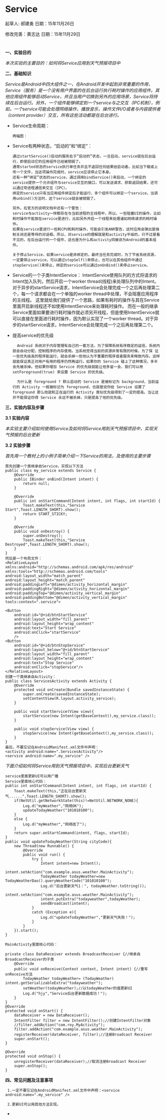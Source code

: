 # Service

起草人: 郝建勇   日期：15年11月26日

修改完善：黄志达   日期：15年11月29日

# 

**一、实验目的**

*本次实验的主要目的：如何将Service应用到天气预报项目中*

**二、基础知识**

*Service是Android中四大组件之一，在Android开发中起到非常重要的作用，Service（服务）是一个没有用户界面的在后台运行执行耗时操作的应用组件。其他应用组件能够启动Service，并且当用户切换到另外的应用场景，Service将持续在后台运行。另外，一个组件能够绑定到一个service与之交互（IPC机制），例如，一个service可能会处理网络操作，播放音乐，操作文件I/O或者与内容提供者（content provider）交互，所有这些活动都是在后台进行。*
   
   
* Service生命周期：

      两幅图：   
* Service有两种状态，“启动的”和“绑定”：

      通过startService()启动的服务处于“启动的”状态，一旦启动，service就在后台运行，即使启动它的应用组件已经被销毁了。
      通常started状态的service执行单任务并且不返回任何结果给启动者。比如当下载或上传一个文件，当这项操作完成时，service应该停止它本身。
      还有一种“绑定”状态的service，通过调用bindService()来启动，一个绑定的service提供一个允许组件与service交互的接口，可以发送请求、获取返回结果，还可以通过夸进程通信来交互（IPC）。
      绑定的service只有当应用组件绑定后才能运行，多个组件可以绑定一个service，当调用unbind()方法时，这个service就会被销毁了。
      
      另外，在官方的说明文档中还有一个警告：
      service与activity一样都存在与当前进程的主线程中，所以，一些阻塞UI的操作，比如耗时操作不能放在service里进行，比如另外开启一个线程来处理诸如网络请求的耗时操作。
      如果在service里进行一些耗CPU和耗时操作，可能会引发ANR警告，这时应用会弹出是强制关闭还是等待的对话框。所以，对service的理解就是和activity平级的，只不过是看不见的，在后台运行的一个组件，这也是为什么和activity同被说为Android的基本组件。
      
      关于停止Service，如果service是非绑定的，最终当任务完成时，为了节省系统资源，一定要停止service，可以通过stopSelf()来停止，也可以在其他组件中通过stopService()来停止，绑定的service可以通过onUnBind()来停止service。

* Service的一个子类IntentService：
      IntentService使用队列的方式将请求的Intent加入队列，然后开启一个worker thread(线程)来处理队列中的Intent。
      对于异步的startService请求，IntentService会处理完成一个之后再处理第二个，每一个请求都会在一个单独的worker thread中处理，不会阻塞应用程序的主线程。
      这里就给我们提供了一个思路，如果有耗时的操作与其在Service里面开启新线程还不如使用IntentService来处理耗时操作。
      而在一般的继承Service里面如果要进行耗时操作就必须另开线程，但是使用IntentService就可以直接在里面进行耗时操作，因为默认实现了一个worker thread。对于异步的startService请求，IntentService会处理完成一个之后再处理第二个。

* 提高service的优先级

        Android 系统对于内存管理有自己的一套方法，为了保障系统有序稳定的运信，系统内部会自动分配，控制程序的内存使用。当系统觉得当前的资源非常有限的时候，为了保 证一些优先级高的程序能运行，就会杀掉一些他认为不重要的程序或者服务来释放内存。这样就能保证真正对用户有用的程序仍然再运行。如果你的 Service 碰上了这种情况，多半会先被杀掉。但如果你增加 Service 的优先级就能让他多留一会，我们可以用 setForeground(true) 来设置 Service 的优先级。

        为什么是 foreground ? 默认启动的 Service 是被标记为 background，当前运行的 Activity 一般被标记为 foreground，也就是说你给 Service 设置了 foreground 那么他就和正在运行的 Activity 类似优先级得到了一定的提高。当让这并不能保证你得 Service 永远不被杀掉，只是提高了他的优先级。
   

**三、实验内容及步骤**

**3.1 实验内容**

*本实验主要介绍如何使用Service及如何将Service用到天气预报项目中，实现天气预报的后台更新*

**3.2 实验步骤**

*首先用一个教材上的小例子简单介绍一下Service的用法，及使用的主要步骤*
     
    首先创建一个类继承自Service，实现以下方法
    public class my_service extends Service {
        @Override
        public IBinder onBind(Intent intent) {
            return null;
        }

        @Override
        public int onStartCommand(Intent intent, int flags, int startId) {
            Toast.makeText(this,"Service Start",Toast.LENGTH_SHORT).show();
            return START_STICKY;
        }

        @Override
        public void onDestroy() {
            super.onDestroy();
            Toast.makeText(this,"Service Destroyed",Toast.LENGTH_SHORT).show();
        }
    }
    然后是一个布局文件：
    <RelativeLayout xmlns:android="http://schemas.android.com/apk/res/android"
    xmlns:tools="http://schemas.android.com/tools" android:layout_width="match_parent"
    android:layout_height="match_parent" android:paddingLeft="@dimen/activity_horizontal_margin"
    android:paddingRight="@dimen/activity_horizontal_margin"
    android:paddingTop="@dimen/activity_vertical_margin"
    android:paddingBottom="@dimen/activity_vertical_margin" tools:context=".service">

    <Button
        android:id="@+id/btnStartService"
        android:layout_width="fill_parent"
        android:layout_height="wrap_content"
        android:text="Start Service"
        android:onClick="startService"
        />
    <Button
        android:id="@+id/btnStopService"
        android:layout_below="@+id/btnStartService"
        android:layout_width="fill_parent"
        android:layout_height="wrap_content"
        android:text="Stop Service"
        android:onClick="stopService"/>
    </RelativeLayout>
    创建一个类继承自Activity：
    public class ServicesActivity extends Activity {
        @Override
        protected void onCreate(Bundle savedInstanceState) {
            super.onCreate(savedInstanceState);
            setContentView(R.layout.activity_service);
        }

        public void startService(View view){
            startService(new Intent(getBaseContext(),my_service.class));
        }

        public void stopService(View view) {
            stopService(new Intent(getBaseContext(),my_service.class));
        }
    }
    最后，不要忘记在AndroidManifest.xml文件中声明：
    <activity android:name=".ServicesActivity"/>
    <service android:name=".my_service" />
*下面介绍如何将Service用到天气预报项目中，实现后台更新天气*
     
    service里面更新UI可以用广播
    Service里面核心代码：
    public int onStartCommand(Intent intent, int flags, int startId) {
        Toast.makeText(this,"正在后台更新天气......",Toast.LENGTH_SHORT).show();
        if(NetUtil.getNetworkState(this)!=NetUtil.NETWORK_NONE){
            Log.d("myWeather","网络OK");
            updateTodayWeather("101010100");
        }
        else {
            Log.d("myWeather","网络挂了");
        }
        return super.onStartCommand(intent, flags, startId);
    }
    public void updateTodayWeather(String cityCode){
        new Thread(new Runnable() {
            @Override
            public void run() {
                try {
                    Intent intent=new Intent();
                    intent.setAction("com.example.asus.weather.MainActivity");
                    TodayWeather todayWeather=new TodayWeatherDao().queryWeatherCode("101010100");
                    Log.d("后台更新天气1：", todayWeather.toString());
                    intent.setAction("com.example.asus.weather.MainActivity");
                    intent.putExtra("todayweather",todayWeather);
                    sendBroadcast(intent);
                }
                catch (Exception e){
                    Log.d("updateTodayWeather","更新天气失败！");
                }
            }
        }).start();
    }
    
    MainActivity里面核心代码：
     
    private class DataReceiver extends BroadcastReceiver {//继承自BroadcastReceiver的子类
        @Override
        public void onReceive(Context context, Intent intent) {//重写onReceive方法
            TodayWeather todayWeather= (TodayWeather) intent.getSerializableExtra("todayweather");
            setWeather(todayWeather);//以todayWeather的值更新UI
            Log.d("hjy","Service后台更新数据成功！");
        }
    }
    @Override
    protected void onStart() {
        dataReceiver = new DataReceiver();
        IntentFilter filter = new IntentFilter();//创建IntentFilter对象
        //filter.addAction("com.roy.MyActivity");
        filter.addAction("com.example.asus.weather.MainActivity");
        registerReceiver(dataReceiver, filter);//注册Broadcast Receiver
        super.onStart();
    }

    @Override
    protected void onStop() {
        unregisterReceiver(dataReceiver);//取消注册Broadcast Receiver
        super.onStop();
    }

    

**四、常见问题及注意事项**

     
     1.一定不要忘记在AndroidManifest.xml文件中声明：<service android:name=".my_service" />
     
     2.更新UI可以用其他方法实现。
     
     
*


